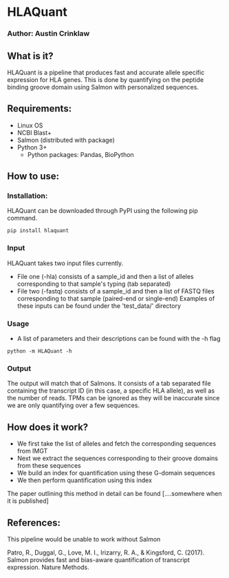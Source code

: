 # HLAQuant
### Author: Austin Crinklaw

## What is it?
HLAQuant is a pipeline that produces fast and accurate allele specific expression for HLA genes. This is done by quantifying on the peptide binding groove domain using Salmon with personalized sequences.

## Requirements:
- Linux OS
- NCBI Blast+
- Salmon (distributed with package)
- Python 3+
  - Python packages: Pandas, BioPython

## How to use:

### Installation:
HLAQuant can be downloaded through PyPI using the following pip command.
```shell
pip install hlaquant
```

### Input  
HLAQuant takes two input files currently. 
- File one (-hla) consists of a sample_id and then a list of alleles corresponding to that sample's typing (tab separated)
- File two (-fastq) consists of a sample_id and then a list of FASTQ files corresponding to that sample (paired-end or single-end)
Examples of these inputs can be found under the 'test_data/' directory

### Usage
- A list of parameters and their descriptions can be found with the -h flag
```shell
python -m HLAQuant -h
```

### Output  
The output will match that of Salmons. It consists of a tab separated file containing the transcript ID (in this case, a specific HLA allele), as well as the number of reads. TPMs can be ignored as they will be inaccurate since we are only quantifying over a few sequences.

## How does it work?
- We first take the list of alleles and fetch the corresponding sequences from IMGT
- Next we extract the sequences corresponding to their groove domains from these sequences
- We build an index for quantification using these G-domain sequences
- We then perform quantification using this index

The paper outlining this method in detail can be found [....somewhere when it is published]

## References:
This pipeline would be unable to work without Salmon

Patro, R., Duggal, G., Love, M. I., Irizarry, R. A., & Kingsford, C. (2017). Salmon provides fast and bias-aware quantification of transcript expression. Nature Methods.
